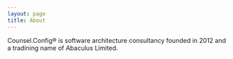 ```yaml
---
layout: page
title: About
---
```


Counsel.Config® is software architecture consultancy founded in 2012 and a tradining name of Abaculus Limited.




